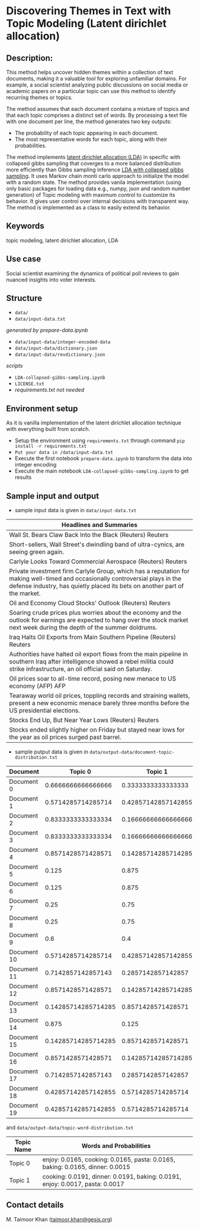 
# Discovering Themes in Text with Topic Modeling (Latent dirichlet allocation)

## Description:

This method helps uncover hidden themes within a collection of text documents, making it a valuable tool for exploring unfamiliar domains. For example, a social scientist analyzing public discussions on social media or academic papers on a particular topic can use this method to identify recurring themes or topics.

The method assumes that each document contains a mixture of topics and that each topic comprises a distinct set of words. By processing a text file with one document per line, the method generates two key outputs:

- The probability of each topic appearing in each document.
- The most representative words for each topic, along with their probabilities.

The method implements [latent dirichlet allocation (LDA)](https://www.jmlr.org/papers/volume3/blei03a/blei03a.pdf?ref=http://githubhelp.com) in specific with collapsed gibbs sampling that coverges to a more balanced distribution more efficiently than Gibbs sampling inference [LDA with collapsed gibbs sampling](https://www.cs.cmu.edu/~wcohen/10-605/papers/fastlda.pdf). It uses Markov chain monti carlo approach to initialize the model with a random state. The method provides vanila implementation (using only basic packages for loading data e.g., numpy, json and random number generation) of Topic modeling with maximum control to customize its behavior. It gives user control over internal decisions with transparent way. The method is implemented as a class to easily extend its behavior. 

## Keywords
topic modeling, latent dirichlet allocation, LDA

## Use case
Social scientist examining the dynamics of political poll reviews to gain nuanced insights into voter interests.

## Structure
- `data/` 
- `data/input-data.txt`

*generated by prepare-data.ipynb*
- `data/input-data/integer-encoded-data`
- `data/input-data/dictionary.json`
- `data/input-data/revdictionary.json`

*scripts*
- `LDA-collapsed-gibbs-sampling.ipynb`
- `LICENSE.txt`
- *requirements.txt not needed*
  
## Environment setup
As it is vanilla implementation of the latent dirichlet allocation technique with everything built from scratch. 
- Setup the environment using `requirements.txt` through command `pip install -r requirements.txt`
- `Put your data in /data/input-data.txt`
- Execute the first notebook `prepare-data.ipynb` to transform the data into integer encoding
- Execute the main notebook `LDA-collapsed-gibbs-sampling.ipynb` to get results 

## Sample input and output
- sample input data is given in `data/input-data.txt`

| Headlines and Summaries |
|--------------------------|
| Wall St. Bears Claw Back Into the Black (Reuters) Reuters |
| Short-sellers, Wall Street's dwindling band of ultra-cynics, are seeing green again. |
| Carlyle Looks Toward Commercial Aerospace (Reuters) Reuters |
| Private investment firm Carlyle Group, which has a reputation for making well-timed and occasionally controversial plays in the defense industry, has quietly placed its bets on another part of the market. |
| Oil and Economy Cloud Stocks' Outlook (Reuters) Reuters |
| Soaring crude prices plus worries about the economy and the outlook for earnings are expected to hang over the stock market next week during the depth of the summer doldrums. |
| Iraq Halts Oil Exports from Main Southern Pipeline (Reuters) Reuters |
| Authorities have halted oil export flows from the main pipeline in southern Iraq after intelligence showed a rebel militia could strike infrastructure, an oil official said on Saturday. |
| Oil prices soar to all-time record, posing new menace to US economy (AFP) AFP |
| Tearaway world oil prices, toppling records and straining wallets, present a new economic menace barely three months before the US presidential elections. |
| Stocks End Up, But Near Year Lows (Reuters) Reuters |
| Stocks ended slightly higher on Friday but stayed near lows for the year as oil prices surged past barrel. |


- sample putput data is given in `data/output-data/document-topic-distribution.txt`
  
| Document   | Topic 0                 | Topic 1                 |
|------------|-------------------------|-------------------------|
| Document 0 | 0.6666666666666666      | 0.3333333333333333      |
| Document 1 | 0.5714285714285714      | 0.42857142857142855     |
| Document 2 | 0.8333333333333334      | 0.16666666666666666     |
| Document 3 | 0.8333333333333334      | 0.16666666666666666     |
| Document 4 | 0.8571428571428571      | 0.14285714285714285     |
| Document 5 | 0.125                   | 0.875                   |
| Document 6 | 0.125                   | 0.875                   |
| Document 7 | 0.25                    | 0.75                    |
| Document 8 | 0.25                    | 0.75                    |
| Document 9 | 0.6                     | 0.4                     |
| Document 10| 0.5714285714285714      | 0.42857142857142855     |
| Document 11| 0.7142857142857143      | 0.2857142857142857      |
| Document 12| 0.8571428571428571      | 0.14285714285714285     |
| Document 13| 0.14285714285714285     | 0.8571428571428571      |
| Document 14| 0.875                   | 0.125                   |
| Document 15| 0.14285714285714285     | 0.8571428571428571      |
| Document 16| 0.8571428571428571      | 0.14285714285714285     |
| Document 17| 0.7142857142857143      | 0.2857142857142857      |
| Document 18| 0.42857142857142855     | 0.5714285714285714      |
| Document 19| 0.42857142857142855     | 0.5714285714285714      |
 

and `data/output-data/topic-word-distribution.txt`

| Topic Name | Words and Probabilities                                                                                   |
|------------|----------------------------------------------------------------------------------------------------------|
| Topic 0    | enjoy: 0.0165, cooking: 0.0165, pasta: 0.0165, baking: 0.0165, dinner: 0.0015                             |
| Topic 1    | cooking: 0.0191, dinner: 0.0191, baking: 0.0191, enjoy: 0.0017, pasta: 0.0017                             |


## Contact details
M. Taimoor Khan (taimoor.khan@gesis.org)
